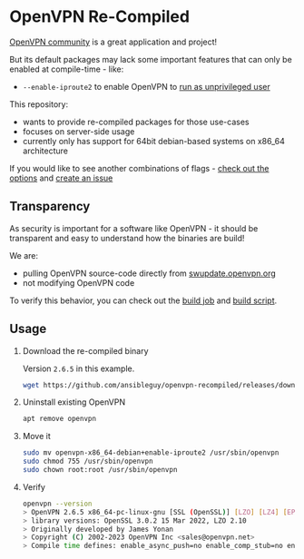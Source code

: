 # OpenVPN Re-Compiled

[OpenVPN community](https://community.openvpn.net/openvpn) is a great application and project!

But its default packages may lack some important features that can only be enabled at compile-time - like:

* `--enable-iproute2` to enable OpenVPN to [run as unprivileged user](https://openvpn.net/community-resources/hardening-openvpn-security/)


This repository:
* wants to provide re-compiled packages for those use-cases
* focuses on server-side usage
* currently only has support for 64bit debian-based systems on x86_64 architecture

If you would like to see another combinations of flags - [check out the options](https://github.com/ansibleguy/openvpn-recompiled/blob/main/Flags.md) and [create an issue](https://github.com/ansibleguy/openvpn-recompiled/issues)

## Transparency

As security is important for a software like OpenVPN - it should be transparent and easy to understand how the binaries are build!

We are:
- pulling OpenVPN source-code directly from [swupdate.openvpn.org](https://swupdate.openvpn.org/community)
- not modifying OpenVPN code

To verify this behavior, you can check out the [build job](https://github.com/ansibleguy/openvpn-recompiled/blob/main/.github/workflows/build.yml) and [build script](https://github.com/ansibleguy/openvpn-recompiled/blob/main/scripts/build.sh).

## Usage

1. Download the re-compiled binary

   Version `2.6.5` in this example.

   ```bash
   wget https://github.com/ansibleguy/openvpn-recompiled/releases/download/2.6.5/openvpn-x86_64-debian+enable-iproute2
   ```

2. Uninstall existing OpenVPN

   ```bash
   apt remove openvpn
   ```

3. Move it

   ```bash
   sudo mv openvpn-x86_64-debian+enable-iproute2 /usr/sbin/openvpn
   sudo chmod 755 /usr/sbin/openvpn
   sudo chown root:root /usr/sbin/openvpn
   ```

4. Verify

   ```bash
   openvpn --version
   > OpenVPN 2.6.5 x86_64-pc-linux-gnu [SSL (OpenSSL)] [LZO] [LZ4] [EPOLL] [MH/PKTINFO] [AEAD]
   > library versions: OpenSSL 3.0.2 15 Mar 2022, LZO 2.10
   > Originally developed by James Yonan
   > Copyright (C) 2002-2023 OpenVPN Inc <sales@openvpn.net>
   > Compile time defines: enable_async_push=no enable_comp_stub=no enable_crypto_ofb_cfb=yes enable_dco=no enable_dco_arg=auto enable_debug=yes enable_dlopen=unknown enable_dlopen_self=unknown enable_dlopen_self_static=unknown enable_fast_install=needless enable_fragment=yes enable_iproute2=yes enable_libtool_lock=yes enable_lz4=yes enable_lzo=yes enable_management=yes enable_pam_dlopen=no enable_pedantic=no enable_pkcs11=no enable_plugin_auth_pam=yes enable_plugin_down_root=yes enable_plugins=yes enable_port_share=yes enable_selinux=no enable_shared=yes enable_shared_with_static_runtimes=no enable_small=no enable_static=yes enable_strict=no enable_strict_options=no enable_systemd=no enable_werror=no enable_win32_dll=yes enable_wolfssl_options_h=yes enable_x509_alt_username=no with_aix_soname=aix with_crypto_library=openssl with_gnu_ld=yes with_mem_check=no with_openssl_engine=auto with_sysroot=no
   ```

